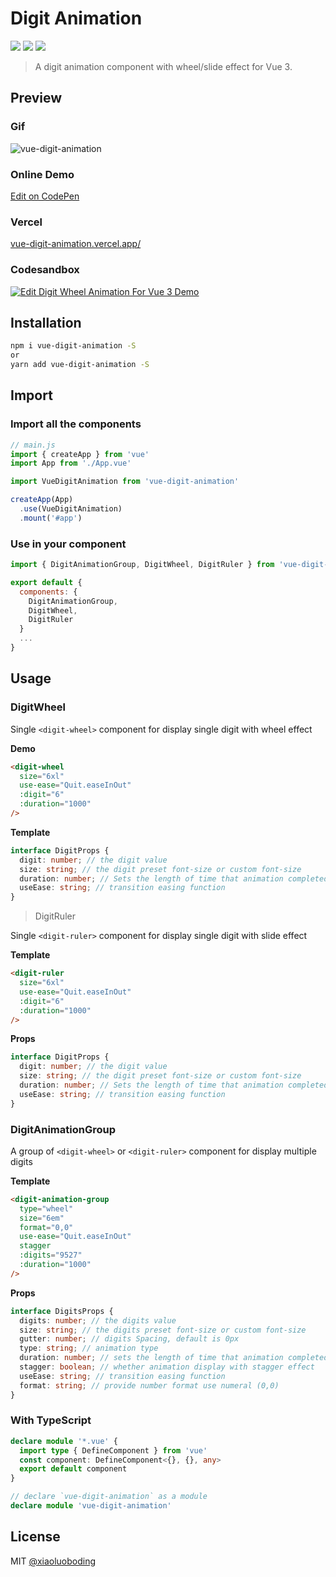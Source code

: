 # Digit Animation

<p align="left">
  <a href="https://www.npmjs.com/package/vue-digit-animation" target="_blank"><img src="https://img.shields.io/npm/v/vue-digit-animation.svg"></a>
  <a href="https://github.com/xiaoluoboding/vue-digit-animation"><img src="https://img.shields.io/github/stars/xiaoluoboding/vue-digit-animation.svg"></a>
  <a href="https://github.com/xiaoluoboding/vue-digit-animation"><img src="https://img.shields.io/github/license/xiaoluoboding/vue-digit-animation.svg"></a>
</p>

> A digit animation component with wheel/slide effect for Vue 3.

## Preview

### Gif

![vue-digit-animation](https://cdn.jsdelivr.net/gh/xiaoluoboding/image-hub@latest/images/2020/11/202011_vue-digit-animation.gif)

### Online Demo

[Edit on CodePen](https://codepen.io/xiaoluoboding/pen/NWrJGJq)

### Vercel

[vue-digit-animation.vercel.app/](vue-digit-animation.vercel.app/)

### Codesandbox

[![Edit Digit Wheel Animation For Vue 3 Demo](https://codesandbox.io/static/img/play-codesandbox.svg)](https://codesandbox.io/s/digit-wheel-animation-for-vue-3-demo-df5k2?fontsize=14&hidenavigation=1&theme=dark)

## Installation

```bash
npm i vue-digit-animation -S
or
yarn add vue-digit-animation -S
```

## Import

### Import all the components

```js
// main.js
import { createApp } from 'vue'
import App from './App.vue'

import VueDigitAnimation from 'vue-digit-animation'

createApp(App)
  .use(VueDigitAnimation)
  .mount('#app')
```

### Use in your component

```js
import { DigitAnimationGroup, DigitWheel, DigitRuler } from 'vue-digit-animation'

export default {
  components: {
    DigitAnimationGroup,
    DigitWheel,
    DigitRuler
  }
  ...
}
```

## Usage

### DigitWheel

Single `<digit-wheel>` component for display single digit with wheel effect

**Demo**

```html
<digit-wheel
  size="6xl"
  use-ease="Quit.easeInOut"
  :digit="6"
  :duration="1000"
/>
```

**Template**

```typescript
interface DigitProps {
  digit: number; // the digit value
  size: string; // the digit preset font-size or custom font-size
  duration: number; // Sets the length of time that animation completed, Unit is milliseconds(1000)
  useEase: string; // transition easing function
}
```

> DigitRuler

Single `<digit-ruler>` component for display single digit with slide effect

**Template**

```html
<digit-ruler
  size="6xl"
  use-ease="Quit.easeInOut"
  :digit="6"
  :duration="1000"
/>
```

**Props**

```typescript
interface DigitProps {
  digit: number; // the digit value
  size: string; // the digit preset font-size or custom font-size
  duration: number; // Sets the length of time that animation completed, Unit is milliseconds(1000)
  useEase: string; // transition easing function
}
```

### DigitAnimationGroup

A group of `<digit-wheel>` or `<digit-ruler>` component for display multiple digits

**Template**

```html
<digit-animation-group
  type="wheel"
  size="6em"
  format="0,0"
  use-ease="Quit.easeInOut"
  stagger
  :digits="9527"
  :duration="1000"
/>
```

**Props**

```typescript
interface DigitsProps {
  digits: number; // the digits value
  size: string; // the digits preset font-size or custom font-size
  gutter: number; // digits Spacing, default is 0px
  type: string; // animation type
  duration: number; // sets the length of time that animation completed, Unit is milliseconds(1000)
  stagger: boolean; // whether animation display with stagger effect
  useEase: string; // transition easing function
  format: string; // provide number format use numeral (0,0)
}
```

### With TypeScript

```typescript
declare module '*.vue' {
  import type { DefineComponent } from 'vue'
  const component: DefineComponent<{}, {}, any>
  export default component
}

// declare `vue-digit-animation` as a module
declare module 'vue-digit-animation'
```

## License

MIT [@xiaoluoboding](https://github.com/xiaoluoboding)
